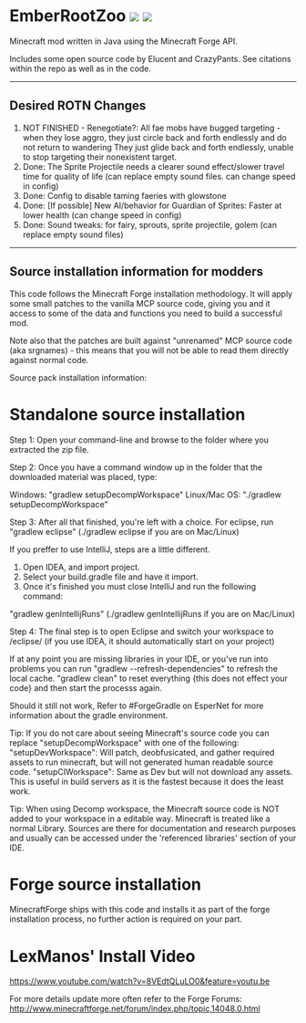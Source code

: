 

# EmberRootZoo [![](http://cf.way2muchnoise.eu/273711.svg)](https://minecraft.curseforge.com/projects/emberroot-zoo) [![](http://cf.way2muchnoise.eu/versions/273711.svg)](https://minecraft.curseforge.com/projects/emberroot-zoo)

Minecraft mod written in Java using the Minecraft Forge API.

Includes some open source code by Elucent and CrazyPants.  See citations within the repo as well as in the code.

-------------------------------------------
Desired ROTN Changes
-------------------------------------------
1. NOT FINISHED - Renegotiate?: All fae mobs have bugged targeting - when they lose aggro, they just circle back and forth endlessly and do not return to wandering They just glide back and forth endlessly, unable to stop targeting their nonexistent target.
2. Done: The Sprite Projectile needs a clearer sound effect/slower travel time for quality of life (can replace empty sound files. can change speed in config)
3. Done: Config to disable taming faeries with glowstone
5. Done: [If possible] New AI/behavior for Guardian of Sprites: Faster at lower health (can change speed in config)
4. Done: Sound tweaks: for fairy, sprouts, sprite projectile, golem (can replace empty sound files)



-------------------------------------------
Source installation information for modders
-------------------------------------------
This code follows the Minecraft Forge installation methodology. It will apply
some small patches to the vanilla MCP source code, giving you and it access 
to some of the data and functions you need to build a successful mod.

Note also that the patches are built against "unrenamed" MCP source code (aka
srgnames) - this means that you will not be able to read them directly against
normal code.

Source pack installation information:

Standalone source installation
==============================

Step 1: Open your command-line and browse to the folder where you extracted the zip file.

Step 2: Once you have a command window up in the folder that the downloaded material was placed, type:

Windows: "gradlew setupDecompWorkspace"
Linux/Mac OS: "./gradlew setupDecompWorkspace"

Step 3: After all that finished, you're left with a choice.
For eclipse, run "gradlew eclipse" (./gradlew eclipse if you are on Mac/Linux)

If you preffer to use IntelliJ, steps are a little different.
1. Open IDEA, and import project.
2. Select your build.gradle file and have it import.
3. Once it's finished you must close IntelliJ and run the following command:

"gradlew genIntellijRuns" (./gradlew genIntellijRuns if you are on Mac/Linux)

Step 4: The final step is to open Eclipse and switch your workspace to /eclipse/ (if you use IDEA, it should automatically start on your project)

If at any point you are missing libraries in your IDE, or you've run into problems you can run "gradlew --refresh-dependencies" to refresh the local cache. "gradlew clean" to reset everything {this does not effect your code} and then start the processs again.

Should it still not work, 
Refer to #ForgeGradle on EsperNet for more information about the gradle environment.

Tip:
If you do not care about seeing Minecraft's source code you can replace "setupDecompWorkspace" with one of the following:
"setupDevWorkspace": Will patch, deobfusicated, and gather required assets to run minecraft, but will not generated human readable source code.
"setupCIWorkspace": Same as Dev but will not download any assets. This is useful in build servers as it is the fastest because it does the least work.

Tip:
When using Decomp workspace, the Minecraft source code is NOT added to your workspace in a editable way. Minecraft is treated like a normal Library. Sources are there for documentation and research purposes and usually can be accessed under the 'referenced libraries' section of your IDE.

Forge source installation
=========================
MinecraftForge ships with this code and installs it as part of the forge
installation process, no further action is required on your part.

LexManos' Install Video
=======================
https://www.youtube.com/watch?v=8VEdtQLuLO0&feature=youtu.be

For more details update more often refer to the Forge Forums:
http://www.minecraftforge.net/forum/index.php/topic,14048.0.html
